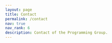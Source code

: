 ```yaml
---
layout: page
title: Contact
permalink: /contact
nav: true
nav_rank: 6
description: Contact of the Programming Group.
---
```

